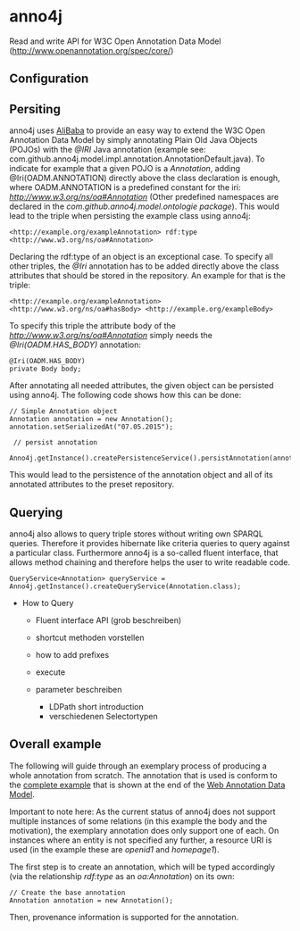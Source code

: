 # anno4j
Read and write API for W3C Open Annotation Data Model (http://www.openannotation.org/spec/core/)


## Configuration



## Persiting

anno4j uses [AliBaba](https://bitbucket.org/openrdf/alibaba/) to provide an easy way to extend the 
W3C Open Annotation Data Model by simply annotating Plain Old Java Objects (POJOs) with the *@IRI* Java annotation 
(example see: com.github.anno4j.model.impl.annotation.AnnotationDefault.java). To indicate for example that a given 
POJO is a *Annotation*, adding @Iri(OADM.ANNOTATION) directly above the class declaration is enough, where OADM.ANNOTATION is
a predefined constant for the iri: *http://www.w3.org/ns/oa#Annotation* (Other predefined namespaces are 
declared in the *com.github.anno4j.model.ontologie package*). This would lead to the triple when persisting the 
example class using anno4j:

    <http://example.org/exampleAnnotation> rdf:type <http://www.w3.org/ns/oa#Annotation>
 
Declaring the rdf:type of an object is an exceptional case. To specify all other triples, the *@Iri* annotation has to be
added directly above the class attributes that should be stored in the repository. An example for that is the triple:

    <http://example.org/exampleAnnotation> <http://www.w3.org/ns/oa#hasBody> <http://example.org/exampleBody>
    
To specify this triple the attribute body of the *http://www.w3.org/ns/oa#Annotation* simply needs the *@Iri(OADM.HAS_BODY)*
annotation:
    
    @Iri(OADM.HAS_BODY)
    private Body body;

After annotating all needed attributes, the given object can be persisted using anno4j. The following code shows how this 
can be done:


    // Simple Annotation object
    Annotation annotation = new Annotation();
    annotation.setSerializedAt("07.05.2015");

     // persist annotation
     Anno4j.getInstance().createPersistenceService().persistAnnotation(annotation);

This would lead to the persistence of the annotation object and all of its annotated attributes to the preset repository.  

## Querying

anno4j also allows to query triple stores without writing own SPARQL queries. Therefore it provides hibernate like criteria
queries to query against a particular class. Furthermore anno4j is a so-called fluent interface, that allows method chaining
and therefore helps the user to write readable code.



    QueryService<Annotation> queryService = Anno4j.getInstance().createQueryService(Annotation.class);

- How to Query
    - Fluent interface API (grob beschreiben)
    - shortcut methoden vorstellen
    - how to add prefixes
    - execute
    
    - parameter beschreiben
       - LDPath short introduction
       - verschiedenen Selectortypen 

## Overall example

The following will guide through an exemplary process of producing a whole annotation from scratch. The annotation that is
used is conform to the [complete example](http://www.w3.org/TR/2014/WD-annotation-model-20141211/#complete-example) that
is shown at the end of the [Web Annotation Data Model](http://www.w3.org/TR/annotation-model/).

Important to note here: As the current status of anno4j does not support multiple instances of some relations (in this example
the body and the motivation), the exemplary annotation does only support one of each. On instances where an entity is not specified
any further, a resource URI is used (in the example these are *openid1* and *homepage1*).

The first step is to create an annotation, which will be typed accordingly (via the relationship *rdf:type* as an *oa:Annotation*) on its own:

    // Create the base annotation
    Annotation annotation = new Annotation();

Then, provenance information is supported for the annotation.